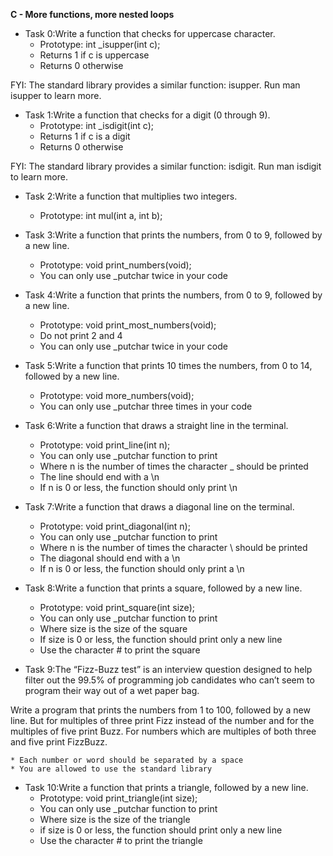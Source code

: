 **C - More functions, more nested loops**

* Task 0:Write a function that checks for uppercase character.
	* Prototype: int _isupper(int c);
	* Returns 1 if c is uppercase
	* Returns 0 otherwise

FYI: The standard library provides a similar function: isupper. Run man isupper to learn more.

* Task 1:Write a function that checks for a digit (0 through 9).
	* Prototype: int _isdigit(int c);
	* Returns 1 if c is a digit
	* Returns 0 otherwise

FYI: The standard library provides a similar function: isdigit. Run man isdigit to learn more.

* Task 2:Write a function that multiplies two integers.
	* Prototype: int mul(int a, int b);

* Task 3:Write a function that prints the numbers, from 0 to 9, followed by a new line.
	* Prototype: void print_numbers(void);
	* You can only use _putchar twice in your code

* Task 4:Write a function that prints the numbers, from 0 to 9, followed by a new line.
	* Prototype: void print_most_numbers(void);
	* Do not print 2 and 4
	* You can only use _putchar twice in your code

* Task 5:Write a function that prints 10 times the numbers, from 0 to 14, followed by a new line.
	* Prototype: void more_numbers(void);
	* You can only use _putchar three times in your code

* Task 6:Write a function that draws a straight line in the terminal.
	* Prototype: void print_line(int n);
	* You can only use _putchar function to print
	* Where n is the number of times the character _ should be printed
	* The line should end with a \n
	* If n is 0 or less, the function should only print \n

* Task 7:Write a function that draws a diagonal line on the terminal.
	* Prototype: void print_diagonal(int n);
	* You can only use _putchar function to print
	* Where n is the number of times the character \ should be printed
	* The diagonal should end with a \n
	* If n is 0 or less, the function should only print a \n

* Task 8:Write a function that prints a square, followed by a new line.
	* Prototype: void print_square(int size);
	* You can only use _putchar function to print
	* Where size is the size of the square
	* If size is 0 or less, the function should print only a new line
	* Use the character # to print the square

* Task 9:The “Fizz-Buzz test” is an interview question designed to help filter out the 99.5% of programming job candidates who can’t seem to program their way out of a wet paper bag.

Write a program that prints the numbers from 1 to 100, followed by a new line. But for multiples of three print Fizz instead of the number and for the multiples of five print Buzz. For numbers which are multiples of both three and five print FizzBuzz.

	* Each number or word should be separated by a space
	* You are allowed to use the standard library

* Task 10:Write a function that prints a triangle, followed by a new line.
	* Prototype: void print_triangle(int size);
	* You can only use _putchar function to print
	* Where size is the size of the triangle
	* if size is 0 or less, the function should print only a new line
	* Use the character # to print the triangle


